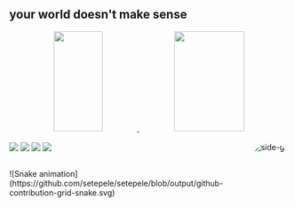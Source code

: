 ## your world doesn't make sense

<!--
- 🔭 I’m currently working on ...
- 🌱 I’m currently learning ...
- 👯 I’m looking to collaborate on ...
- 🤔 I’m looking for help with ...
- 💬 Ask me about ...
- 📫 How to reach me: ...
- 😄 Pronouns: ...
- ⚡ Fun fact: ...
-->

<div align="center">
  <a href="https://github.com/setepele">
  <img height="180em" width="42%" src="https://github-readme-stats.vercel.app/api?username=setepele&show_icons=true&theme=gotham&include_all_commits=true&count_private=true"/>
  <img height="180em" width="50%" src="https://github-readme-stats.vercel.app/api/top-langs/?username=setepele&layout=compact&langs_count=7&theme=gotham"/>
</div>

<div style="display: inline_block"><br>
	<a href="https://letterboxd.com/zeroxzero/" target="_blank"><img height="30" src="https://a.ltrbxd.com/logos/letterboxd-decal-dots-pos-rgb.svg" target="_blank"></a>
 <a href="https://discordapp.com/users/484073059565961236" target="_blank"><img height="30" src="https://img.shields.io/badge/Discord-7289DA?style=for-the-badge&logo=discord&logoColor=white" target="_blank"></a> 
  <a href = "mailto:setepele@proton.me"><img height="30" src="https://img.shields.io/badge/ProtonMail-8B89CC?style=for-the-badge&logo=protonmail&logoColor=white"_blank"></a>
	<a href = "https://open.spotify.com/user/31x5y3sfmlbi7tdli3rmzeatukwu?si=4ae9c4a7e3b64caa"><img height="30" src="https://img.shields.io/badge/Spotify-1ED760?&style=for-the-badge&logo=spotify&logoColor=white"></a>
	
<img align="right" alt="side-gif" height="150" style="border-radius:50px;" src="https://64.media.tumblr.com/06c2539f31f2f6519ed1bdefb9e350e7/88d5e9beb90b5a22-73/s400x600/9bcc0d914962cc47dd9a4d742495749c609f42af.gifv">
</div>

##

<div>
![Snake animation](https://github.com/setepele/setepele/blob/output/github-contribution-grid-snake.svg)
</div>
